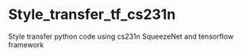 # Style_transfer_tf_cs231n
Style transfer python code using cs231n SqueezeNet and tensorflow framework
